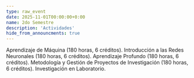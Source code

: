 ```yaml
---
type: raw_event
date: 2025-11-01T00:00:00+0:00
name: 2do Semestre
description: 'Actividades'
hide_from_announcments: true
---
```

Aprendizaje de Máquina (180 horas, 6 créditos).
Introducción a las Redes Neuronales (180 horas, 6 créditos).
Aprendizaje Profundo (180 horas, 6 créditos).
Metodología y Gestión de Proyectos de Investigación (180 horas, 6 créditos).
Investigación en Laboratorio.
